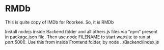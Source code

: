# RMDb
This is quite copy of IMDb for Roorkee. So, it is RMDb

Install nodejs inside Backend folder and all others js files via "npm" present in package.json file.
Then use node FILENAME to start website to run at port 5000.
Use this from inside Frontend folder, by node ../Backend/index.js
